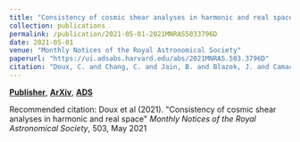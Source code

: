 ```yaml
---
title: "Consistency of cosmic shear analyses in harmonic and real space"
collection: publications
permalink: /publication/2021-05-01-2021MNRAS5033796D
date: 2021-05-01
venue: "Monthly Notices of the Royal Astronomical Society"
paperurl: "https://ui.adsabs.harvard.edu/abs/2021MNRAS.503.3796D"
citation: "Doux, C. and Chang, C. and Jain, B. and Blazek, J. and Camacho, H. and Fang, X. and Gatti, M. and Krause, E. and MacCrann, N. and Samuroff, S. and Secco, L.~F. and Troxel, M.~A. and Zuntz, J. and Aguena, M. and Allam, S. and Amon, A. and Avila, S. and Bacon, D. and Bertin, E. and Brooks, D. and Burke, D.~L. and Carnero Rosell, A. and Carrasco Kind, M. and Carretero, J. and Choi, A. and Costanzi, M. and Crocce, M. and da Costa, L.~N. and Pereira, M.~E.~S. and Davis, T.~M. and Dietrich, J.~P. and Doel, P. and Ferrero, I. and Fert'e, A. and Fosalba, P. and Garc'ia-Bellido, J. and Gaztanaga, E. and Gerdes, D.~W. and Gruen, D. and Gruendl, R.~A. and Gschwend, J. and Gutierrez, G. and Hartley, W.~G. and Hinton, S.~R. and Hollowood, D.~L. and Huterer, D. and James, D.~J. and Kuehn, K. and Kuropatkin, N. and Maia, M.~A.~G. and Marshall, J.~L. and Menanteau, F. and Miquel, R. and Morgan, R. and Palmese, A. and Paz-Chinch'on, F. and Plazas, A.~A. and Roodman, A. and Sanchez, E. and Schubnell, M. and Serrano, S. and Sevilla-Noarbe, I. and Smith, M. and Soares-Santos, M. and Suchyta, E. and Tarle, G. and To, C. and Varga, T.~N. and Weller, J. and Wilkinson, R.~D. and (DES Collaboration). &quot;Consistency of cosmic shear analyses in harmonic and real space.&quot; <i>Monthly Notices of the Royal Astronomical Society</i>, 503, May 2021"
---
```


[**Publisher**](http://doi.org/10.1093/mnras/stab661), [**ArXiv**](https://arxiv.org/abs/2011.06469), [**ADS**](https://ui.adsabs.harvard.edu/abs/2021MNRAS.503.3796D)

Recommended citation: Doux et al (2021). "Consistency of cosmic shear analyses in harmonic and real space" <i>Monthly Notices of the Royal Astronomical Society</i>, 503, May 2021
